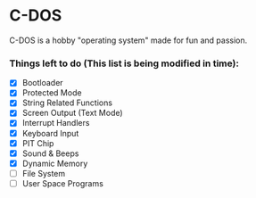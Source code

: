 # C-DOS
C-DOS is a hobby "operating system" made for fun and passion.

### Things left to do (This list is being modified in time):
- [x] Bootloader
- [x] Protected Mode
- [x] String Related Functions
- [x] Screen Output (Text Mode)
- [x] Interrupt Handlers
- [x] Keyboard Input
- [x] PIT Chip
- [x] Sound & Beeps
- [x] Dynamic Memory
- [ ] File System
- [ ] User Space Programs